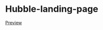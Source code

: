 # Hubble-landing-page

[Preview](https://htmlpreview.github.io/?https://github.com/jayanthkrishna/Hubble-landing-page/blob/master/index.html)
